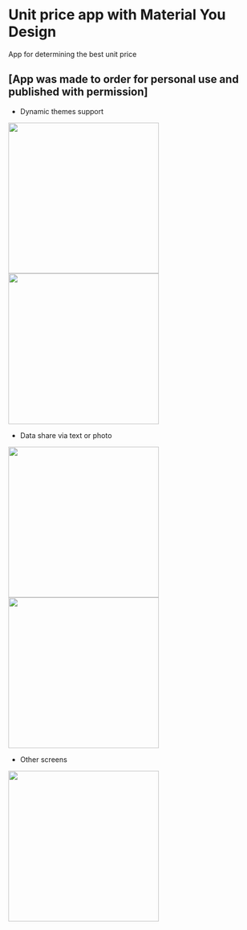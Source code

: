 # Unit price app with Material You Design
App for determining the best unit price
## [App was made to order for personal use and published with permission]

* Dynamic themes support 
<p float="left">
  <img src="https://user-images.githubusercontent.com/61709763/233800658-63977906-9951-483d-a1bd-c0ee5ccf40c0.jpg" width="300" />
  <img src="https://user-images.githubusercontent.com/61709763/233800662-26047d85-f7ab-4475-a891-158336343f6c.jpg" width="300" /> 
</p>

* Data share via text or photo 
<p float="left">
  <img src="https://user-images.githubusercontent.com/61709763/233800822-b42d582d-cccd-43ba-8af3-7eb5adba6f65.jpg" width="300" />
  <img src="https://user-images.githubusercontent.com/61709763/233800824-78e50233-3222-45d3-aaae-4f6d5e124cb8.jpg" width="300" /> 
</p>

* Other screens 
<img src="https://user-images.githubusercontent.com/61709763/233800880-334bec55-95c7-4ba2-83fa-e21bf9bc97da.jpg" width="300"/>
